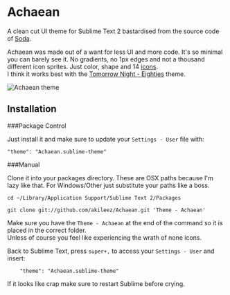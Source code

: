 Achaean
=========

A clean cut UI theme for Sublime Text 2 bastardised from the source code of [Soda](https://github.com/buymeasoda/soda-theme/).

Achaean was made out of a want for less UI and more code. It's so minimal you can barely see it. 
No gradients, no 1px edges and not a thousand different icon sprites. Just color, shape and 14 [icons](http://www.glyphicons.com/).  
I think it works best with the [Tomorrow Night - Eighties](https://github.com/chriskempson/tomorrow-theme) theme.

![Achaean theme](https://raw.github.com/akileez/Achaean/development/Achaean.png)  

Installation
------------------------------------------------------------------------
###Package Control

Just install it and make sure to update your `Settings - User` file with:

    "theme": "Achaean.sublime-theme"
    

###Manual

Clone it into your packages directory. These are OSX paths because I'm lazy like that. For Windows/Other just substitute your paths like a boss.

    cd ~/Library/Application Support/Sublime Text 2/Packages

    git clone git://github.com/akileez/Achaean.git 'Theme - Achaean'
       
Make sure you have the `Theme - Achaean` at the end of the command so it is placed in the correct folder.  
Unless of course you feel like experiencing the wrath of none icons. 

Back to Sublime Text, press `super+,` to access your `Settings - User` and insert: 
        
        "theme": "Achaean.sublime-theme"

If it looks like crap make sure to restart Sublime before crying. 
